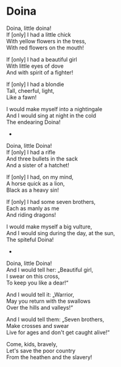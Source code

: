# Doina

Doina, little doina!\
If [only] I had a little chick\
With yellow flowers in the tress,\
With red flowers on the mouth!

If [only] I had a beautiful girl\
With little eyes of dove\
And with spirit of a fighter!

If [only] I had a blondie\
Tall, cheerful, light,\
Like a fawn!

I would make myself into a nightingale\
And I would sing at night in the cold\
The endearing Doina!

-

Doina, little Doina!\
If [only] I had a rifle\
And three bullets in the sack\
And a sister of a hatchet!

If [only] I had, on my mind,\
A horse quick as a lion,\
Black as a heavy sin!

If [only] I had some seven brothers,\
Each as manly as me\
And riding dragons!

I would make myself a big vulture,\
And I would sing during the day, at the sun,\
The spiteful Doina!

-

Doina, little Doina!\
And I would tell her: „Beautiful girl,\
I swear on this cross,\
To keep you like a dear!“

And I would tell it: „Warrior,\
May you return with the swallows\
Over the hills and valleys!“

And I would tell them: „Seven brothers,\
Make crosses and swear\
Live for ages and don't get caught alive!“

Come, kids, bravely,\
Let's save the poor country\
From the heathen and the slavery!
